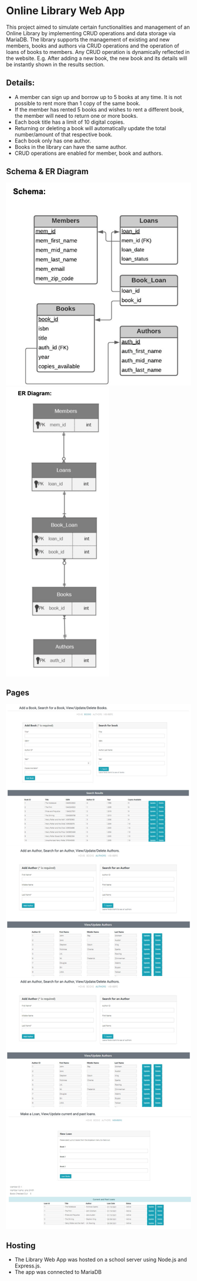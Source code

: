 # Online Library Web App

This project aimed to simulate certain functionalities and management of an Online Library by implementing CRUD operations and data storage via MariaDB. 
The library supports the management of existing and new members, books and authors via CRUD operations and the operation of loans of books to members.
Any CRUD operation is dynamically reflected in the website. E.g. After adding a new book, the new book and its details will be instantly shown in the results section.

## Details:
  - A member can sign up and borrow up to 5 books at any time. It is not possible to rent more than 1 copy of the same book.
  - If the member has rented 5 books and wishes to rent a different book, the member will need to return one or more books.
  - Each book title has a limit of 10 digital copies.
  - Returning or deleting a book will automatically update the total number/amount of that respective book.
  - Each book only has one author. 
  - Books in the library can have the same author.
  - CRUD operations are enabled for member, book and authors. 
  
## Schema & ER Diagram
![SCHEMA!](images/schema.png)
![ER!](images/er-diagram.png)

## Pages
![BOOK!](images/book-page.png)
![AUTHOR!](images/author-page.png)
![MEMBER!](images/member-page.png)
![MEMBERLOAN!](images/member-loan-page.png)

## Hosting
- The Library Web App was hosted on a school server using Node.js and Express.js. 
- The app was connected to MariaDB


